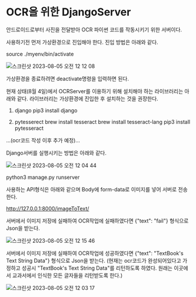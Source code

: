 # OCR을 위한 DjangoServer

안드로이드로부터 사진을 전달받아 OCR 파이썬 코드를 작동시키기 위한 서버이다.

사용하기전 먼저 가상환경으로 진입해야 한다. 진입 방법은 아래와 같다.

source ./myenv/bin/activate

![스크린샷 2023-08-05 오전 12 12 08](https://github.com/SumNote/DjangoServer/assets/109474668/e5425033-b1e0-4df7-8b98-d88ec1c28ded)

가상환경을 종료하려면 deactivate명령을 입력하면 된다.

현재 상태(8월 4일)에서 OCRServer를 이용하기 위해 설치해야 하는 라이브러리는 아래와 같다.
라이브러리는 가상환경에 진입한 후 설치하는 것을 권장한다.

1. django
pip3 install django

2. pytesserect
brew install tesseract
brew install tesseract-lang
pip3 install pytesseract

...(ocr코드 작성 이후 추가 예정)...

Django서버를 실행시키는 방법은 아래와 같다.

![스크린샷 2023-08-05 오전 12 04 44](https://github.com/SumNote/DjangoServer/assets/109474668/1a4d849c-1138-4b61-b1ab-856f4a1c0364)

python3 manage.py runserver


사용하는 API형식은 아래와 같으며 Body에 form-data로 이미지를 넣어 서버로 전송한다.

http://127.0.0.1:8000/imageToText/ 

서버에서 이미지 저장에 실패하여 OCR작업에 실패하였다면 {"text": "fail"} 형식으로 Json을 받는다.

![스크린샷 2023-08-05 오전 12 15 46](https://github.com/SumNote/DjangoServer/assets/109474668/f846da15-f7e5-49e7-8a61-273ff78686d2)

서버에서 이미지 저장에 실패하여 OCR작업에 성공하였다면 {"text": "TextBook's Text String Data"} 형식으로 Json을 받는다.
(현재는 ocr코드가 완성되어있다고 가정하고 성공시 "TextBook's Text String Data"를 리턴하도록 하였다. 원래는 이곳에서 교과서에서 인식한 모든 글자들을 리턴받도록 한다.)

![스크린샷 2023-08-05 오전 12 03 17](https://github.com/SumNote/DjangoServer/assets/109474668/fd964355-3976-468f-9b11-15fd8b410f43)



